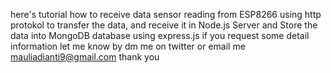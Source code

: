 here's tutorial how to receive data sensor reading from ESP8266 using http protokol to transfer the data, and receive it in Node.js Server and Store the data into MongoDB database using express.js if you request some detail information let me know by dm me on twitter or email me mauliadianti9@gmail.com thank you
